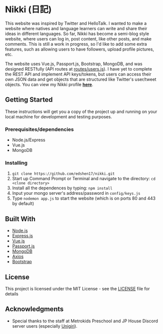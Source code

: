 # Nikki (日記)
This website was inspired by Twitter and HelloTalk. I wanted to make a website where natives and language learners can write and share their ideas in different languages. So far, Nikki has become a semi-blog style website, where users can log in, post content, like other posts, and make comments. This is still a work in progress, so I'd like to add some extra features, such as allowing users to have followers, upload profile pictures, etc. 

The website uses Vue.js, Passport.js, Bootstrap, MongoDB, and was designed RESTfully (API routes at [routes/users.js](routes/users.js)). I have yet to complete the REST API and implement API keys/tokens, but users can access their own JSON data and get objects that are structured like Twitter's user/tweet objects. You can view my Nikki profile **[here](http://www.nikkiblog.live/users/shen.ed)**.

## Getting Started

These instructions will get you a copy of the project up and running on your local machine for development and testing purposes. 

### Prerequisites/dependencies
* Node.js/Express
* Vue.js
* MongoDB

### Installing
1. ```git clone https://github.com/edshen17/nikki.git ```
2. Start up Command Prompt or Terminal and navigate to the directory: ```cd <clone directory>```
3. Install all the dependences by typing: ```npm install ``` 
4. Input your mongo server's address/password in ```config/keys.js```
5. Type ```nodemon app.js``` to start the website (which is on ports 80 and 443 by default)

## Built With

* [Node.js](https://nodejs.org/en/) 
* [Express.js](https://expressjs.com/) 
* [Vue.js](https://vuejs.org/)
* [Passport.js](http://www.passportjs.org/)
* [MongoDB](https://www.mongodb.com/)
* [Axios](https://www.npmjs.com/package/axios)
* [Bootstrap](https://getbootstrap.com/)

## License

This project is licensed under the MIT License - see the [LICENSE](LICENSE) file for details

## Acknowledgments

* Special thanks to the staff at Metrokids Preschool and JP House Discord server users (especially [Unigiri](https://github.com/unigiriunini)).


